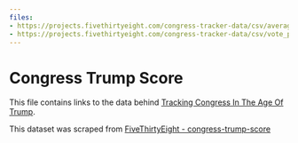 ```yaml
---
files:
- https://projects.fivethirtyeight.com/congress-tracker-data/csv/averages.csv
- https://projects.fivethirtyeight.com/congress-tracker-data/csv/vote_predictions.csv
---
```

# Congress Trump Score

This file contains links to the data behind [Tracking Congress In The Age Of Trump](https://projects.fivethirtyeight.com/congress-trump-score/).

This dataset was scraped from [FiveThirtyEight - congress-trump-score](https://github.com//fivethirtyeight/data/tree/master/congress-trump-score)